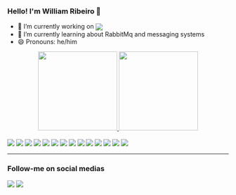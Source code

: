 ### Hello! I'm William Ribeiro 👋						
							
- 🔭 I’m currently working on <a href="https://www.jusbrasil.com.br/"><img align="center" src="https://img.shields.io/badge/-JUSBRASIL-yellow"></a>
- 🌱 I’m currently learning about RabbitMq and messaging systems						
- 😄 Pronouns: he/him						

<div align="center">						
	<a href="https://github.com/wlribeiro">						
	<img height="180em" src="https://github-readme-stats.vercel.app/api?username=wlribeiro&show_icons=true&theme=midnight-purple&include_all_commits=true&count_private=true"/>						
	<img height="180em" src="https://github-readme-stats.vercel.app/api/top-langs/?username=wlribeiro&layout=compact&langs_count=7&theme=midnight-purple"/>
  </a>
</div>						
					
<div style="display: inline_block"><br>						
  <img src="https://img.shields.io/badge/HTML5-E34F26?style=for-the-badge&logo=html5&logoColor=white">
  <img src="https://img.shields.io/badge/CSS3-1572B6?style=for-the-badge&logo=css3&logoColor=white">
  <img src="https://img.shields.io/badge/Bootstrap-563D7C?style=for-the-badge&logo=bootstrap&logoColor=white">
	<img src="https://img.shields.io/badge/JavaScript-F7DF1E?style=for-the-badge&logo=javascript&logoColor=black">			
  <img src="https://img.shields.io/badge/PHP-777BB4?style=for-the-badge&logo=php&logoColor=white">
  <img src="https://img.shields.io/badge/Laravel-FF2D20?style=for-the-badge&logo=laravel&logoColor=white">
  <img src="https://img.shields.io/badge/Java-ED8B00?style=for-the-badge&logo=java&logoColor=white">
  <img src="https://img.shields.io/badge/Python-3776AB?style=for-the-badge&logo=python&logoColor=white">
  <img src="https://img.shields.io/badge/Django-092E20?style=for-the-badge&logo=django&logoColor=white">
  <img src="https://img.shields.io/badge/Flutter-02569B?style=for-the-badge&logo=flutter&logoColor=white">
  <img src="https://img.shields.io/badge/PostgreSQL-316192?style=for-the-badge&logo=postgresql&logoColor=white">
  <img src="https://img.shields.io/badge/MongoDB-4EA94B?style=for-the-badge&logo=mongodb&logoColor=white">
  <img src="https://img.shields.io/badge/Heroku-430098?style=for-the-badge&logo=heroku&logoColor=white">
  <img src="https://img.shields.io/badge/C-00599C?style=for-the-badge&logo=c&logoColor=white">
</div>						
							
<hr>

### Follow-me on social medias					
<div>						
	<a href="https://instagram.com/wlribeiro93" target="_blank"><img src="https://img.shields.io/badge/-Instagram-%23E4405F?style=for-the-badge&logo=instagram&logoColor=white" target="_blank"></a>						
	<a href="https://www.linkedin.com/in/williamlimaribeiro/" target="_blank"><img src="https://img.shields.io/badge/-LinkedIn-%230077B5?style=for-the-badge&logo=linkedin&logoColor=white" target="_blank"></a>						
</div>						
							
							
